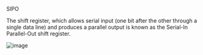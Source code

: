 SIPO

The shift register, which allows serial input (one bit after the other through a single data line) and produces
a parallel output is known as the Serial-In Parallel-Out shift register.


![image](https://github.com/user-attachments/assets/641e51a7-7ce5-496a-a7e8-18009f89e61a)
